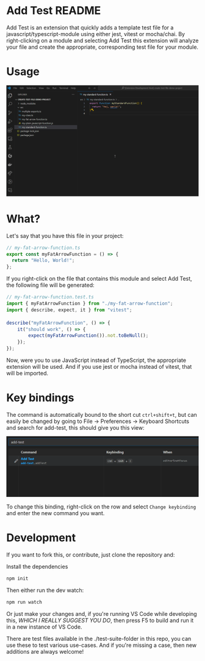 # Add Test README

Add Test is an extension that quickly adds a template test file for a javascript/typescript-module using either jest, vitest or mocha/chai. By right-clicking on a module and selecting Add Test this extension will analyze your file and create the appropriate, corresponding test file for your module. 

# Usage

![How to use Add Test](.public/add-test-hello-world.gif)

# What?

Let's say that you have this file in your project:

```ts
// my-fat-arrow-function.ts
export const myFatArrowFunction = () => {
  return "Hello, World!";
};

```

If you right-click on the file that contains this module and select Add Test, the following file will be generated:

```ts
// my-fat-arrow-function.test.ts
import { myFatArrowFunction } from "./my-fat-arrow-function";
import { describe, expect, it } from "vitest";

describe("myFatArrowFunction", () => {
    it("should work", () => {
        expect(myFatArrowFunction()).not.toBeNull();
    });
});
```

Now, were you to use JavaScript instead of TypeScript, the appropriate extension will be used. And if you use jest or mocha instead of vitest, that will be imported. 

# Key bindings

The command is automatically bound to the short cut `ctrl+shift+t`, but can easily be changed by going to File -> Preferences -> Keyboard Shortcuts and search for add-test, this should give you this view:

![The keyboard shortcuts for add-test](.public/add-keyboard-shortcuts.png)

To change this binding, right-click on the row and select `Change keybinding` and enter the new command you want. 


# Development

If you want to fork this, or contribute, just clone the repository and:

Install the dependencies
```bash
npm init
```

Then either run the dev watch:
```bash
npm run watch
```

Or just make your changes and, if you're running VS Code while developing this, _WHICH I REALLY SUGGEST YOU DO_, then press F5 to build and run it in a new instance of VS Code.

There are test files available in the ./test-suite-folder in this repo, you can use these to test various use-cases. And if you're missing a case, then new additions are always welcome!
